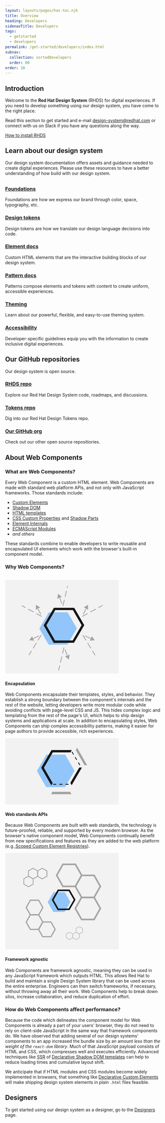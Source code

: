 ```yaml
---
layout: layouts/pages/has-toc.njk
title: Overview
heading: Developers
sidenavTitle: Developers
tags:
  - getstarted
  - developers
permalink: /get-started/developers/index.html
subnav:
  collection: sortedDevelopers
  order: 00
order: 20
---
```


<link rel="stylesheet"
      href="/assets/packages/@rhds/elements/elements/rh-tile/rh-tile-lightdom.css"
      data-helmet>

<script type="module" data-helmet>
  import '@rhds/elements/rh-card/rh-card.js';
  import '@rhds/elements/rh-tile/rh-tile.js';
  import '@rhds/elements/rh-cta/rh-cta.js';
</script>

<style data-helmet>
  .grid > rh-card {
    display: grid;
  }

  rh-card > rh-icon[slot] {
    color: var(--rh-color-accent-brand-on-light, #ee0000);
    margin-block-end: var(--rh-space-lg, 16px);
    display: inline;
    place-content: unset;
    aspect-ratio: unset;

    --rh-icon-size: var(--rh-size-icon-07, 80px);
  }

  rh-card > p[slot],
  rh-card > h3[slot] {
    margin-block: 0;
  }

  #section-encapsulation {
    margin-block-start: var(--rh-space-2xl, 32px);
  }

  svg.image-block  {
    width: 100%;
    max-width: 400px;
    padding: var(--rh-space-lg, 16px);
    border: var(--rh-border-width-sm, 1px) solid var(--rh-color-border-subtle-on-light, #c7c7c7);
    border-radius: var(--rh-border-radius-default, 3px);
  }

  #learn-about-grid {
    margin-block-start: var(--rh-space-2xl, 32px);
  }
</style>


## Introduction

Welcome to the **Red Hat Design System** (RHDS) for digital experiences. If you need to develop something using our design system, you have come to the right place.

Read this section to get started and e-mail [design-system@redhat.com](mailto:design-system@redhat.com) or connect with us on Slack if you have any questions along the way.

<rh-cta><a href="installation">How to install RHDS</a></rh-cta>

## Learn about our design system

Our design system documentation offers assets and guidance needed to create digital experiences. Please use these resources to have a better understanding of how build with our design system.

<div id="learn-about-grid" class="grid sm-three-columns">
  <rh-tile>
    <rh-icon slot="icon" set="standard" icon="website-system"></rh-icon>
    <h3 slot="headline"><a href="/foundations">Foundations</a></h3>
    <p>Foundations are how we express our brand through color, space, typography, etc.</p>
  </rh-tile>
  <rh-tile>
    <rh-icon slot="icon" set="standard" icon="toolbox"></rh-icon>
    <h3 slot="headline"><a href="/tokens">Design tokens</a></h3>
    <p>Design tokens</a> are how we translate our design language decisions into code.</p>
  </rh-tile>
  <rh-tile>
    <rh-icon slot="icon" set="standard" icon="book"></rh-icon>
    <h3 slot="headline"><a href="/elements">Element docs</a></h3>
    <p>Custom HTML elements that are the interactive building blocks of our design system.</p>
  </rh-tile>
  <rh-tile>
    <rh-icon slot="icon" set="standard" icon="blueprints"></rh-icon>
    <h3 slot="headline"><a href="/patterns">Pattern docs</a></h3>
    <p>Patterns compose elements and tokens with content to create uniform, accessible experiences.</p>
  </rh-tile>
  <rh-tile>
    <rh-icon slot="icon" set="standard" icon="paint-roller"></rh-icon>
    <h3 slot="headline"><a href="/theming">Theming</a></h3>
    <p>Learn about our powerful, flexible, and easy-to-use theming system.</p>
  </rh-tile>
  <rh-tile>
    <rh-icon slot="icon" set="standard" icon="wheelchair-accessible"></rh-icon>
    <h3 slot="headline"><a href="/accessibility/development/">Accessibility</a></h3>
    <p>Developer-specific guidelines equip you with the information to create inclusive digital experiences.</p>
  </rh-tile>
</div>

## Our GitHub repositories

Our design system is open source.

<div class="grid sm-three-columns">
  <rh-tile>
    <rh-icon slot="icon" set="standard" icon="code"></rh-icon>
    <h3 slot="headline"><a href="https://github.com/RedHat-UX/red-hat-design-system">RHDS repo</a></h3>
    <p>Explore our Red Hat Design System code, roadmaps, and discussions.</p>
  </rh-tile>
  <rh-tile>
    <rh-icon slot="icon" set="standard" icon="hierarchy"></rh-icon>
    <h3 slot="headline"><a href="https://github.com/RedHat-UX/red-hat-design-tokens">Tokens repo</a></h3>
    <p>Dig into our Red Hat Design Tokens repo.</p>
  </rh-tile>
  <rh-tile>
    <rh-icon slot="icon" set="standard" icon="open-source"></rh-icon>
    <h3 slot="headline"><a href="https://github.com/RedHat-UX/">Our GitHub org</a></h3>
    <p>Check out our other open source repositiories.</p>
  </rh-tile>
</div>

## About Web Components

### What are Web Components?

Every Web Component is a custom HTML element. Web Components are made with standard web platform APIs, and not only with JavaScript frameworks. Those standards include:

- [Custom Elements][ce]
- [Shadow DOM][sd]
- [HTML templates][te]
- [CSS Custom Properties][cssprop] and [Shadow Parts][csspart]
- [Element Internals][internals]
- [ECMAScript Modules][esm]
- _and others_

These standards combine to enable developers to write reusable and encapsulated UI elements which work with the browser's built-in component model.

### Why Web Components?

<section class="grid layout-content-image" id="section-encapsulation">
  <img src="/assets/get-started/developers/web-components-1.svg" 
      alt="" 
      width="369"
      height="304">
  <div class="content-block">

#### Encapsulation

Web Components encapsulate their templates, styles, and behavior. They establish a strong boundary between the component's internals and the rest of the website, letting developers write more modular code while avoiding conflicts with page-level CSS and JS. This hides complex logic and templating from the rest of the page's UI, which helps to ship design systems and applications at scale. In addition to encapsulating styles, Web Components can ship complex accessibility patterns, making it easier for page authors to provide accessible, rich experiences.

  </div>
</section>
<section class="grid layout-content-image reversed" id="section-apis">
  <img src="/assets/get-started/developers/web-components-2.svg"
      alt="" 
      width="369"
      height="215"> 
  <div class="content-block">

#### Web standards APIs

Because Web Components are built with web standards, the technology is future-proofed, reliable, and supported by every modern browser. As the browser's native component model, Web Components continually benefit from new specifications and features as they are added to the web platform (e.g.,[Scoped Custom Element Registries][scoped]).

  </div>
</section>
<section class="grid layout-content-image" id="section-framework">
  <img src="/assets/get-started/developers/web-components-3.svg"
      alt="" 
      width="369"
      height="312">
  <div class="content-block">

#### Framework agnostic

Web Components are framework agnostic, meaning they can be used in any JavaScript framework which outputs HTML. This allows Red Hat to build and maintain a single Design System library that can be used across the entire enterprise. Engineers can then switch frameworks, if necessary, without throwing away all their work. Web Components help to break down silos, increase collaboration, and reduce duplication of effort.

  </div>
</section>

### How do Web Components affect performance?

Because the code which delineates the component model for Web Components is already a part of your users' browser, they do not need to rely on client-side JavaScript in the same way that framework components do. We have observed that adding several of our design systems' components to an app increased the bundle size by an amount _less than the weight of the `react-dom` library_. Much of that JavaScript payload consists of HTML and CSS, which compresses well and executes efficiently. Advanced techniques like <abbr title="server-side rendering">SSR</abbr> of [Declarative Shadow DOM templates][dsd] can help to reduce loading times and cumulative layout shift.

We anticipate that if HTML modules and CSS modules become widely implemented in browsers, that something like [Declarative Custom Elements][dce] will make shipping design system elements in plain `.html` files feasible.

<uxdot-feedback>
  <h2>Designers</h2>
  <p>To get started using our design system as a designer, go to the <a href="get-started/designers">Designers</a> page.</p>
</uxdot-feedback>

[ce]: https://html.spec.whatwg.org/dev/custom-elements.html#custom-elements
[sd]: https://dom.spec.whatwg.org/#shadow-trees
[te]: https://html.spec.whatwg.org/dev/scripting.html#the-template-element
[cssprop]: https://www.w3.org/TR/css-variables/
[csspart]: https://www.w3.org/TR/css-shadow-parts-1/
[internals]: https://html.spec.whatwg.org/dev/custom-elements.html#element-internals
[esm]: https://tc39.es/ecma262/multipage/ecmascript-language-scripts-and-modules.html#sec-modules
[scoped]: https://github.com/WICG/webcomponents/blob/gh-pages/proposals/Scoped-Custom-Element-Registries.md
[dsd]: https://html.spec.whatwg.org/dev/scripting.html#attr-template-shadowrootmode
[dce]: https://github.com/WICG/webcomponents/issues/1009
